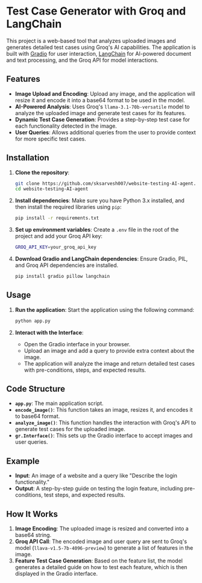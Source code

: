 # Test Case Generator with Groq and LangChain

This project is a web-based tool that analyzes uploaded images and generates detailed test cases using Groq's AI capabilities. The application is built with [Gradio](https://gradio.app/) for user interaction, [LangChain](https://langchain.com/) for AI-powered document and text processing, and the Groq API for model interactions.

## Features

- **Image Upload and Encoding**: Upload any image, and the application will resize it and encode it into a base64 format to be used in the model.
- **AI-Powered Analysis**: Uses Groq's `llama-3.1-70b-versatile` model to analyze the uploaded image and generate test cases for its features.
- **Dynamic Test Case Generation**: Provides a step-by-step test case for each functionality detected in the image.
- **User Queries**: Allows additional queries from the user to provide context for more specific test cases.

## Installation

1. **Clone the repository**:

   ```bash
   git clone https://github.com/sksarvesh007/website-testing-AI-agent.git
   cd website-testing-AI-agent
   ```
2. **Install dependencies**:
   Make sure you have Python 3.x installed, and then install the required libraries using `pip`:

   ```bash
   pip install -r requirements.txt
   ```
3. **Set up environment variables**:
   Create a `.env` file in the root of the project and add your Groq API key:

   ```bash
   GROQ_API_KEY=your_groq_api_key
   ```
4. **Download Gradio and LangChain dependencies**:
   Ensure Gradio, PIL, and Groq API dependencies are installed.

   ```bash
   pip install gradio pillow langchain
   ```

## Usage

1. **Run the application**:
   Start the application using the following command:

   ```bash
   python app.py
   ```
2. **Interact with the Interface**:

   - Open the Gradio interface in your browser.
   - Upload an image and add a query to provide extra context about the image.
   - The application will analyze the image and return detailed test cases with pre-conditions, steps, and expected results.

## Code Structure

- **`app.py`**: The main application script.
- **`encode_image()`**: This function takes an image, resizes it, and encodes it to base64 format.
- **`analyze_image()`**: This function handles the interaction with Groq's API to generate test cases for the uploaded image.
- **`gr.Interface()`**: This sets up the Gradio interface to accept images and user queries.

## Example

- **Input**: An image of a website and a query like "Describe the login functionality."
- **Output**: A step-by-step guide on testing the login feature, including pre-conditions, test steps, and expected results.

## How It Works

1. **Image Encoding**: The uploaded image is resized and converted into a base64 string.
2. **Groq API Call**: The encoded image and user query are sent to Groq's model (`llava-v1.5-7b-4096-preview`) to generate a list of features in the image.
3. **Feature Test Case Generation**: Based on the feature list, the model generates a detailed guide on how to test each feature, which is then displayed in the Gradio interface.
